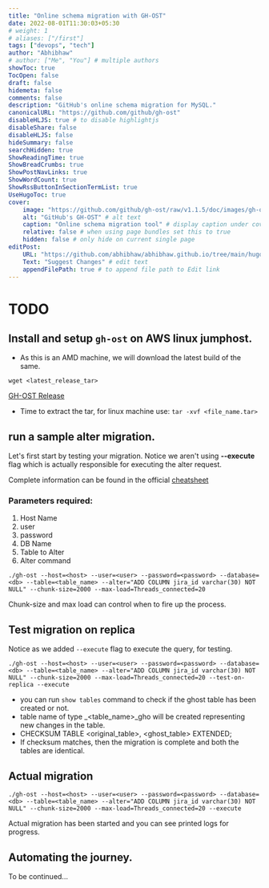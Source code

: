 ```yaml
---
title: "Online schema migration with GH-OST"
date: 2022-08-01T11:30:03+05:30
# weight: 1
# aliases: ["/first"]
tags: ["devops", "tech"]
author: "Abhibhaw"
# author: ["Me", "You"] # multiple authors
showToc: true
TocOpen: false
draft: false
hidemeta: false
comments: false
description: "GitHub's online schema migration for MySQL."
canonicalURL: "https://github.com/github/gh-ost"
disableHLJS: true # to disable highlightjs
disableShare: false
disableHLJS: false
hideSummary: false
searchHidden: true
ShowReadingTime: true
ShowBreadCrumbs: true
ShowPostNavLinks: true
ShowWordCount: true
ShowRssButtonInSectionTermList: true
UseHugoToc: true
cover:
    image: "https://github.com/github/gh-ost/raw/v1.1.5/doc/images/gh-ost-logo-light-160.png" # image path/url
    alt: "GitHub's GH-OST" # alt text
    caption: "Online schema migration tool" # display caption under cover
    relative: false # when using page bundles set this to true
    hidden: false # only hide on current single page
editPost:
    URL: "https://github.com/abhibhaw/abhibhaw.github.io/tree/main/hugo/content"
    Text: "Suggest Changes" # edit text
    appendFilePath: true # to append file path to Edit link
---
```


# TODO

## Install and setup `gh-ost` on AWS linux jumphost.

- As this is an AMD machine, we will download the latest build of the same.

`wget <latest_release_tar>`

[GH-OST Release](https://github.com/github/gh-ost/releases/)

- Time to extract the tar, for linux machine use:
  `tar -xvf <file_name.tar>`

## run a sample alter migration.

Let's first start by testing your migration. Notice we aren't using **--execute** flag which is actually responsible for executing the alter request.

Complete information can be found in the official [cheatsheet](https://github.com/github/gh-ost/blob/master/doc/cheatsheet.md)

### Parameters required:

1. Host Name
2. user
3. password
4. DB Name
5. Table to Alter
6. Alter command

`./gh-ost --host=<host> --user=<user> --password=<password> --database=<db> --table=<table_name> --alter="ADD COLUMN jira_id varchar(30) NOT NULL" --chunk-size=2000 --max-load=Threads_connected=20`

Chunk-size and max load can control when to fire up the process.

## Test migration on replica

Notice as we added `--execute` flag to execute the query, for testing.

`./gh-ost --host=<host> --user=<user> --password=<password> --database=<db> --table=<table_name> --alter="ADD COLUMN jira_id varchar(30) NOT NULL" --chunk-size=2000 --max-load=Threads_connected=20 --test-on-replica --execute `

- you can run `show tables` command to check if the ghost table has been created or not.
- table name of type \_<table_name>\_gho will be created representing new changes in the table.
- CHECKSUM TABLE <original_table>, <ghost_table> EXTENDED;
- If checksum matches, then the migration is complete and both the tables are identical.

## Actual migration

`./gh-ost --host=<host> --user=<user> --password=<password> --database=<db> --table=<table_name> --alter="ADD COLUMN jira_id varchar(30) NOT NULL" --chunk-size=2000 --max-load=Threads_connected=20 --execute`

Actual migration has been started and you can see printed logs for progress.

## Automating the journey.

To be continued...
